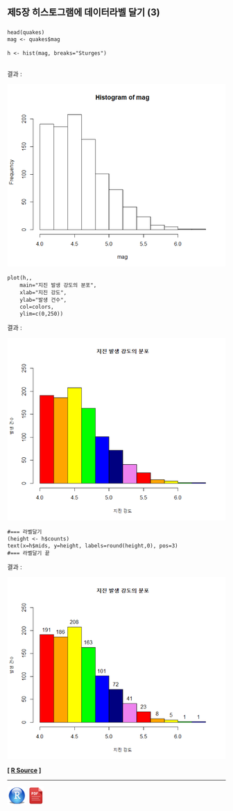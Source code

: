 ## 제5장 히스토그램에 데이터라벨 달기 (3)

##### 

```{r}
head(quakes)
mag <- quakes$mag

h <- hist(mag, breaks="Sturges")


```

결과 :

![1570061360541](images/1570061360541.png)

```{r}
plot(h,,
	main="지진 발생 강도의 분포", 
	xlab="지진 강도", 
	ylab="발생 건수",
	col=colors, 
	ylim=c(0,250))
```

결과 :

![1570061380519](images/1570061380519.png)

```{r}
#=== 라벨달기
(height <- h$counts)
text(x=h$mids, y=height, labels=round(height,0), pos=3)
#=== 라벨달기 끝
```

결과 :

![1570061416283](images/1570061416283.png)

**[ [R Source](source/ch_5_144_Labelling_the_Class.R) ]**



------

 [<img src="images/R.png" alt="R" style="zoom:80%;" />](source/ch_5_144_Labelling_the_Class.R) [<img src="images/pdf_image.png" alt="pdf_image" style="zoom:80%;" />](pdf/ch_5_144_Labelling_the_Class.pdf)

